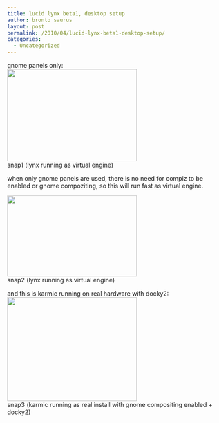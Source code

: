 ```yaml
---
title: lucid lynx beta1, desktop setup
author: bronto saurus
layout: post
permalink: /2010/04/lucid-lynx-beta1-desktop-setup/
categories:
  - Uncategorized
---
```

gnome panels only:  
[<img src="http://brontosaurusrex.69.mu/wp-content/uploads/2010/04/lucidVirtualSetupGnomeOnly1-300x213.png" alt="" title="lucidVirtualSetupGnomeOnly" width="300" height="213" class="alignnone size-medium wp-image-740" />][1]  
snap1 (lynx running as virtual engine)

when only gnome panels are used, there is no need for compiz to be enabled or gnome compoziting, so this will run fast as virtual engine.

[<img src="http://brontosaurusrex.69.mu/wp-content/uploads/2010/04/lucid2-300x187.png" alt="" title="lucid2" width="300" height="187" class="alignnone size-medium wp-image-747" />][2]  
snap2 (lynx running as virtual engine)

and this is karmic running on real hardware with docky2:  
[<img src="http://brontosaurusrex.69.mu/wp-content/uploads/2010/04/karmicDocky2-300x240.png" alt="" title="karmicDocky2" width="300" height="240" class="alignnone size-medium wp-image-750" />][3]  
snap3 (karmic running as real install with gnome compositing enabled + docky2)

 [1]: http://brontosaurusrex.69.mu/wp-content/uploads/2010/04/lucidVirtualSetupGnomeOnly1.png
 [2]: http://brontosaurusrex.69.mu/wp-content/uploads/2010/04/lucid2.png
 [3]: http://brontosaurusrex.69.mu/wp-content/uploads/2010/04/karmicDocky2.png